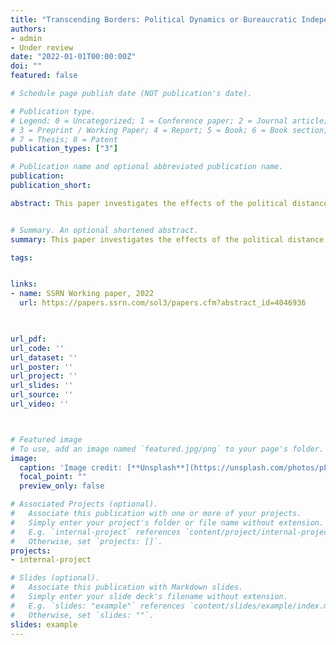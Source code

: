 ```yaml
---
title: "Transcending Borders: Political Dynamics or Bureaucratic Independence in EU Budget Allocation"
authors: 
- admin
- Under review
date: "2022-01-01T00:00:00Z"
doi: ""
featured: false

# Schedule page publish date (NOT publication's date).

# Publication type.
# Legend: 0 = Uncategorized; 1 = Conference paper; 2 = Journal article;
# 3 = Preprint / Working Paper; 4 = Report; 5 = Book; 6 = Book section;
# 7 = Thesis; 8 = Patent
publication_types: ["3"]

# Publication name and optional abbreviated publication name.
publication: 
publication_short: 

abstract: This paper investigates the effects of the political distance between European Commissioners and heads of government on the allocation of funds flowing from the European Union to EU member states. The EU's agricultural and regional budgets offer two particularly interesting case studies due to the discretion exerted in these domains by the Commissioner for Agriculture and the Commissioner for Regional Policy, respectively. Leveraging the difference in timing in the turnovers of Commissioners and heads of government, I test whether the political distance between EU commissioners and heads of administrations affects the share of agricultural and regional funds countries receive from 1979 to 2006. Results show that greater ideological distance is a strongly significant deterrent of funds being channelled. The effects are strongest in pre-election years, for countries providing the Commissioners in charge of the given portfolios, and for countries that are single-party ruled, as opposed to coalition ruled. These findings suggest the behavior of European Commissioners follows similar principles to nationally elected leaders and are important given the salience of agriculture and regional funding at the European level and ongoing debates surrounding EU integration and the political independence of the EU's executive body.


# Summary. An optional shortened abstract.
summary: This paper investigates the effects of the political distance between European Commissioners and heads of government on the allocation of funds flowing from the European Union to EU member states. The EU's agricultural and regional budgets offer two particularly interesting case studies due to the discretion exerted in these domains by the Commissioner for Agriculture and the Commissioner for Regional Policy, respectively. Leveraging the difference in timing in the turnovers of Commissioners and heads of government, I test whether the political distance between EU commissioners and heads of administrations affects the share of agricultural and regional funds countries receive from 1979 to 2006. Results show that greater ideological distance is a strongly significant deterrent of funds being channelled. The effects are strongest in pre-election years, for countries providing the Commissioners in charge of the given portfolios, and for countries that are single-party ruled, as opposed to coalition ruled. These findings suggest the behavior of European Commissioners follows similar principles to nationally elected leaders and are important given the salience of agriculture and regional funding at the European level and ongoing debates surrounding EU integration and the political independence of the EU's executive body.

tags: 


links: 
- name: SSRN Working paper, 2022
  url: https://papers.ssrn.com/sol3/papers.cfm?abstract_id=4046936


  
url_pdf: 
url_code: ''
url_dataset: ''
url_poster: ''
url_project: ''
url_slides: ''
url_source: ''
url_video: ''



# Featured image
# To use, add an image named `featured.jpg/png` to your page's folder. 
image:
  caption: 'Image credit: [**Unsplash**](https://unsplash.com/photos/pLCdAaMFLTE)'
  focal_point: ""
  preview_only: false

# Associated Projects (optional).
#   Associate this publication with one or more of your projects.
#   Simply enter your project's folder or file name without extension.
#   E.g. `internal-project` references `content/project/internal-project/index.md`.
#   Otherwise, set `projects: []`.
projects:
- internal-project

# Slides (optional).
#   Associate this publication with Markdown slides.
#   Simply enter your slide deck's filename without extension.
#   E.g. `slides: "example"` references `content/slides/example/index.md`.
#   Otherwise, set `slides: ""`.
slides: example
---
```

